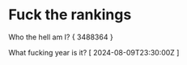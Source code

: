 # Fuck the rankings

Who the hell am I?
{ 3488364 }

What fucking year is it?
[ 2024-08-09T23:30:00Z ]
